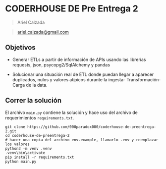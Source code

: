 # CODERHOUSE DE Pre Entrega 2

>Ariel Calzada 

>ariel.calzada@gmail.com

## Objetivos

- Generar ETLs a partir de información de APIs usando las librerías requests, 
  json, psycopg2/SqlAlchemy y pandas

- Solucionar una situación real de ETL donde puedan llegar a aparecer 
  duplicados, nulos y valores atípicos durante la ingesta- Transformación- 
  Carga de la data.

## Correr la solución

El archivo `main.py` contiene la solución y hace uso del archivo de requerimientos
`requirements.txt`.

```shell
git clone https://github.com/000paradox000/coderhouse-de-preentrega-2.git
cd coderhouse-de-preentrega-2
# hacer una copia del archivo env.example, llamarlo .env y reemplazar los valores
python3 -m venv .venv
.venv\bin\activate
pip install -r requirements.txt
python main.py
```
